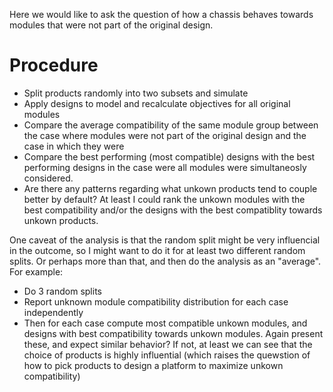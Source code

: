 Here we would like to ask the question of how a chassis behaves towards modules that were not part of the original design.

# Procedure
- Split products randomly into two subsets and simulate
- Apply designs to model and recalculate objectives for all original modules
- Compare the average compatibility of the same module group between the case where modules were not part of the original design and the case in which they were
- Compare the best performing (most compatible) designs with the best performing designs in the case were all modules were simultaneosly considered.
- Are there any patterns regarding what unkown products tend to couple better by default? At least I could rank the unkown modules with the best compatibility and/or the designs with the best compatiblity towards unkown products.

One caveat of the analysis is that the random split might be very influencial in the outcome, so I might want to do it for at least two different random splits. Or perhaps more than that, and then do the analysis as an "average".
For example:
- Do 3 random splits
- Report unknown module compatibility distribution for each case independently
- Then for each case compute most compatible unkown modules, and designs with best compatibility towards unkown modules. Again present these, and expect similar behavior? If not, at least we can see that the choice of products is highly influential (which raises the quewstion of how to pick products to design a platform to maximize unkown compatibility)

